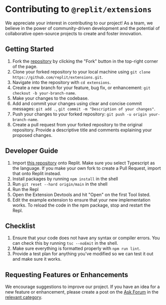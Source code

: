 # Contributing to `@replit/extensions`

We appreciate your interest in contributing to our project! As a team, we believe in the power of community-driven development and the potential of collaborative open-source projects to create and foster innovation.

## Getting Started

1. Fork the [repository](https://github.com/replit/extensions) by clicking the "Fork" button in the top-right corner of the page.
2. Clone your forked repository to your local machine using `git clone https://github.com/replit/extensions.git`.
3. Navigate into the repository with `cd extensions`.
4. Create a new branch for your feature, bug fix, or enhancement: `git checkout -b your-branch-name`.
5. Make your changes to the codebase.
6. Add and commit your changes using clear and concise commit messages: `git add .`, `git commit -m "Description of your changes"`.
7. Push your changes to your forked repository: `git push -u origin your-branch-name`.
8. Create a pull request from your forked repository to the original repository. Provide a descriptive title and comments explaining your proposed changes.

## Developer Guide

1. Import [this repository](https://replit.com/github/replit/extensions) onto Replit.  Make sure you select Typescript as the language.  If you make your own fork to create a Pull Request, import that onto Replit instead.
2. Install packages by running `npm install` in the shell
3. Run `git reset --hard origin/main` in the shell
4. Run the Repl
5. Open the Extension Devtools and hit "Open" on the first Tool listed.
6. Edit the example extension to ensure that your new implementation works.  To reload the code in the npm package, stop and restart the Repl.

## Checklist

1. Ensure that your code does not have any syntax or compiler errors.  You can check this by running `tsc --noEmit` in the shell.
2. Make sure everything is formatted properly with `npm run lint`.
3. Provide a test plan for anything you've modified so we can test it out and make sure it works.

## Requesting Features or Enhancements

We encourage suggestions to improve our project. If you have an idea for a new feature or enhancement, please create a post on the [Ask Forum](https://ask.replit.com) in the [relevant category](https://ask.replit.com/c/extensions).